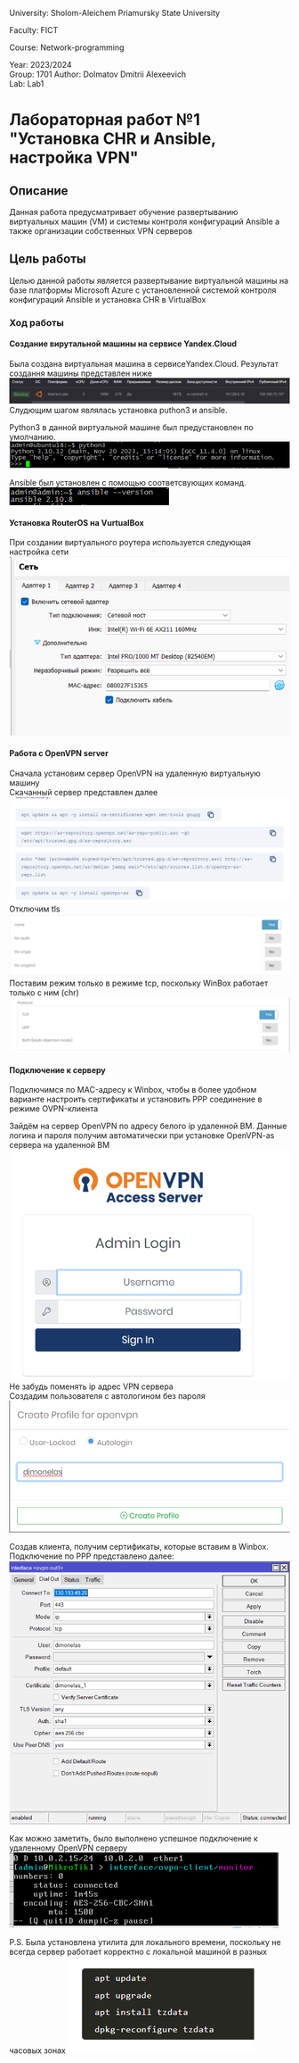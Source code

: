 University: Sholom-Aleichem Priamursky State University 

Faculty: FICT

Course: Network-programming 

Year: 2023/2024  
Group: 1701 
Author: Dolmatov Dmitrii Alexeevich  
Lab: Lab1  

# Лабораторная работ №1 "Установка CHR и Ansible, настройка VPN"  
## Описание  
Данная работа предусматривает обучение развертыванию виртуальных машин (VM) и системы контроля конфигураций Ansible а также организации собственных VPN серверов
## Цель работы  
Целью данной работы является развертывание виртуальной машины на базе платформы Microsoft Azure с установленной системой контроля конфигураций Ansible и установка CHR в VirtualBox
### Ход работы  
#### Создание вирутальной машины на сервисе Yandex.Cloud
Была создана виртуальная машина в сервисеYandex.Cloud. Результат создання машины представлен ниже ![Созданная виртуальная машина](https://github.com/ErdmanAA/2023_2024-network_programming-1701-erdman_a_a/blob/main/lab1/otchet/yandexVM.png)  
Слудющим шагом являлась установка puthon3 и ansible. 

Python3 в данной виртуальной машине был предустановлен по умолчанию. ![Устаановленный python3](https://github.com/ErdmanAA/2023_2024-network_programming-1701-erdman_a_a/blob/main/lab1/otchet/InstalPython3.png) 

Ansible был установлен с помощью соответсвующих команд. ![Установка Ansible](https://github.com/ErdmanAA/2023_2024-network_programming-1701-erdman_a_a/blob/main/lab1/otchet/ansibleinstall.png)  

#### Установка RouterOS на VurtualBox
При создании виртуального роутера используется следующая настройка сети 
![Настройка сети виртуальной машины](https://github.com/DimbikeY/2023_2024-network_programming-k34212-dolmatov_d_a/blob/main/lab1/resources/Настройки%20адаптера.png) 

#### Работа с OpenVPN server
Сначала установим сервер OpenVPN на удаленную виртуальную машину  
Скачанный сервер представлен далее ![Скачанный сервер](https://github.com/DimbikeY/2023_2024-network_programming-k34212-dolmatov_d_a/blob/main/lab1/resources/Скачивание%20openvpn%20сервера.png)  
Отключим tls ![Отключенный tls](https://github.com/DimbikeY/2023_2024-network_programming-k34212-dolmatov_d_a/blob/main/lab1/resources/Отключение%20tls.png)  
Поставим режим только в режиме tcp, поскольку WinBox работает только с ним (chr) ![Выбор TCP](https://github.com/DimbikeY/2023_2024-network_programming-k34212-dolmatov_d_a/blob/main/lab1/resources/Выбор%20TCP.png)  
#### Подключение к серверу
Подключимся по MAC-адресу к Winbox, чтобы в более удобном варианте настроить сертификаты и установить PPP соединение в режиме OVPN-клиента  

Зайдём на сервер OpenVPN по адресу белого ip удаленной ВМ. Данные логина и пароля получим автоматически при установке OpenVPN-as сервера на удаленной ВМ ![Вход в личный кабинет](https://github.com/DimbikeY/2023_2024-network_programming-k34212-dolmatov_d_a/blob/main/lab1/resources/Вход%20в%20личный%20кабинет.png)  
Не забудь поменять ip адрес VPN сервера  
Создадим пользователя с автологином без пароля ![Создание клиента](https://github.com/DimbikeY/2023_2024-network_programming-k34212-dolmatov_d_a/blob/main/lab1/resources/Создание%20пользователя%20с%20автологином.png)  

Создав клиента, получим сертификаты, которые вставим в Winbox.  
Подключение по PPP представлено далее: ![Подключение по PPP](https://github.com/DimbikeY/2023_2024-network_programming-k34212-dolmatov_d_a/blob/main/lab1/resources/Задание%20PPP%20подключения.png)  

Как можно заметить, было выполнено успешное подключение к удаленному OpenVPN серверу ![Успешное подключение](https://github.com/DimbikeY/2023_2024-network_programming-k34212-dolmatov_d_a/blob/main/lab1/resources/Успешный%20успех.png)  

P.S. Была установлена утилита для локального времени, поскольку не всегда сервер работает корректно с локальной машиной в разных часовых зонах ![Утилита для времени](https://github.com/DimbikeY/2023_2024-network_programming-k34212-dolmatov_d_a/blob/main/lab1/resources/Утилита%20для%20локального%20времени.png)  
